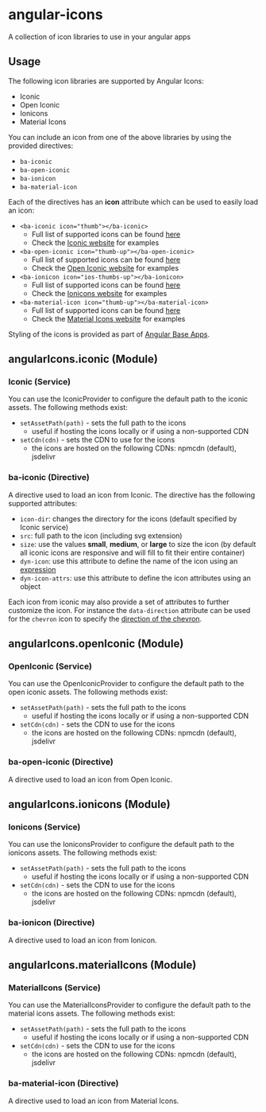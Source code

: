 # angular-icons
A collection of icon libraries to use in your angular apps

## Usage
The following icon libraries are supported by Angular Icons:
- Iconic
- Open Iconic
- Ionicons
- Material Icons

You can include an icon from one of the above libraries by using the provided directives:
- `ba-iconic`
- `ba-open-iconic`
- `ba-ionicon`
- `ba-material-icon`

Each of the directives has an **icon** attribute which can be used to easily load an icon:
- `<ba-iconic icon="thumb"></ba-iconic>`
  - Full list of supported icons can be found [here](https://github.com/base-apps/angular-icons/tree/master/dist/icons/iconic)
  - Check the [Iconic website](https://useiconic.com/icons) for examples
- `<ba-open-iconic icon="thumb-up"></ba-open-iconic>`
  - Full list of supported icons can be found [here](https://github.com/base-apps/angular-icons/tree/master/dist/icons/open-iconic)
  - Check the [Open Iconic website](https://useiconic.com/open) for examples
- `<ba-ionicon icon="ios-thumbs-up"></ba-ionicon>`
  - Full list of supported icons can be found [here](https://github.com/base-apps/angular-icons/tree/master/dist/icons/ionicons)
  - Check the [Ionicons website](http://ionicons.com/) for examples
- `<ba-material-icon icon="thumb-up"></ba-material-icon>`
  - Full list of supported icons can be found [here](https://github.com/base-apps/angular-icons/tree/master/dist/icons/material-icons)
  - Check the [Material Icons website](https://design.google.com/icons/) for examples

Styling of the icons is provided as part of [Angular Base Apps](https://base-apps.github.io/angular-base-apps/#!/icon).

## angularIcons.iconic (Module)

### Iconic (Service)

You can use the IconicProvider to configure the default path to the iconic assets.  The following methods exist:
  - `setAssetPath(path)` - sets the full path to the icons
    - useful if hosting the icons locally or if using a non-supported CDN
  - `setCdn(cdn)` - sets the CDN to use for the icons
    - the icons are hosted on the following CDNs: npmcdn (default), jsdelivr

### ba-iconic (Directive)

A directive used to load an icon from Iconic.  The directive has the following supported attributes:
- `icon-dir`: changes the directory for the icons (default specified by Iconic service)
- `src`: full path to the icon (including svg extension)
- `size`: use the values **small**, **medium**, or **large** to size the icon (by default all iconic icons are responsive and will fill to fit their entire container)
- `dyn-icon`: use this attribute to define the name of the icon using an [expression](https://docs.angularjs.org/guide/expression)
- `dyn-icon-attrs`: use this attribute to define the icon attributes using an object

Each icon from iconic may also provide a set of attributes to further customize the icon.  For instance the `data-direction` attribute can be used for the `chevron` icon to specify the [direction of the chevron](https://useiconic.com/icons/chevron).

## angularIcons.openIconic (Module)

### OpenIconic (Service)

You can use the OpenIconicProvider to configure the default path to the open iconic assets.  The following methods exist:
  - `setAssetPath(path)` - sets the full path to the icons
    - useful if hosting the icons locally or if using a non-supported CDN
  - `setCdn(cdn)` - sets the CDN to use for the icons
    - the icons are hosted on the following CDNs: npmcdn (default), jsdelivr

### ba-open-iconic (Directive)

A directive used to load an icon from Open Iconic.

## angularIcons.ionicons (Module)

### Ionicons (Service)

You can use the IoniconsProvider to configure the default path to the ionicons assets.  The following methods exist:
  - `setAssetPath(path)` - sets the full path to the icons
    - useful if hosting the icons locally or if using a non-supported CDN
  - `setCdn(cdn)` - sets the CDN to use for the icons
    - the icons are hosted on the following CDNs: npmcdn (default), jsdelivr

### ba-ionicon (Directive)

A directive used to load an icon from Ionicon.

## angularIcons.materialIcons (Module)

### MaterialIcons (Service)

You can use the MaterialIconsProvider to configure the default path to the material icons assets.  The following methods exist:
  - `setAssetPath(path)` - sets the full path to the icons
    - useful if hosting the icons locally or if using a non-supported CDN
  - `setCdn(cdn)` - sets the CDN to use for the icons
    - the icons are hosted on the following CDNs: npmcdn (default), jsdelivr

### ba-material-icon (Directive)

A directive used to load an icon from Material Icons.
